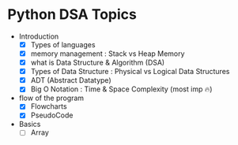 # Python DSA Topics

- Introduction
    - [x] Types of languages
    - [x] memory management : Stack vs Heap Memory 
    - [x] what is Data Structure & Algorithm (DSA)
    - [x] Types of Data Structure : Physical vs Logical Data Structures
    - [x] ADT (Abstract Datatype)
    - [x] Big O Notation : Time & Space Complexity (most imp 🔥)

- flow of the program
    - [x] Flowcharts
    - [x] PseudoCode

- Basics
    - [ ] Array
